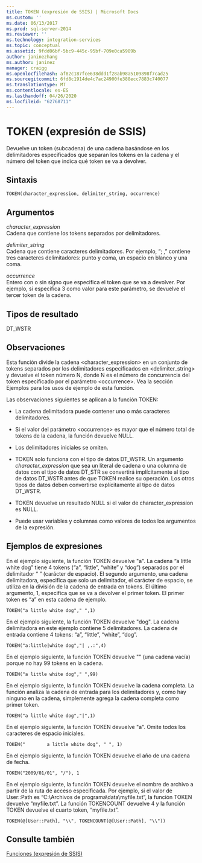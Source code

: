 ```yaml
---
title: TOKEN (expresión de SSIS) | Microsoft Docs
ms.custom: ''
ms.date: 06/13/2017
ms.prod: sql-server-2014
ms.reviewer: ''
ms.technology: integration-services
ms.topic: conceptual
ms.assetid: 9fdd06bf-5bc9-445c-95bf-709e0ca5989b
author: janinezhang
ms.author: janinez
manager: craigg
ms.openlocfilehash: af82c187fce638ddd1f28ab98a5109898f7cad25
ms.sourcegitcommit: 6fd8c1914de4c7ac24900fe388ecc7883c740077
ms.translationtype: MT
ms.contentlocale: es-ES
ms.lasthandoff: 04/26/2020
ms.locfileid: "62768711"
---
```

# <a name="token--ssis-expression"></a>TOKEN (expresión de SSIS)
  Devuelve un token (subcadena) de una cadena basándose en los delimitadores especificados que separan los tokens en la cadena y el número del token que indica qué token se va a devolver.  
  
## <a name="syntax"></a>Sintaxis  
  
```  
TOKEN(character_expression, delimiter_string, occurrence)  
```  
  
## <a name="arguments"></a>Argumentos  
 *character_expression*  
 Cadena que contiene los tokens separados por delimitadores.  
  
 *delimiter_string*  
 Cadena que contiene caracteres delimitadores. Por ejemplo, “; ,” contiene tres caracteres delimitadores: punto y coma, un espacio en blanco y una coma.  
  
 *occurrence*  
 Entero con o sin signo que especifica el token que se va a devolver. Por ejemplo, si especifica 3 como valor para este parámetro, se devuelve el tercer token de la cadena.  
  
## <a name="result-types"></a>Tipos de resultado  
 DT_WSTR  
  
## <a name="remarks"></a>Observaciones  
 Esta función divide la cadena <character_expression> en un conjunto de tokens separados por los delimitadores especificados en <delimiter_string> y devuelve el token número N, donde N es el número de concurrencia del token especificado por el parámetro \<occurrence>. Vea la sección Ejemplos para los usos de ejemplo de esta función.  
  
 Las observaciones siguientes se aplican a la función TOKEN:  
  
-   La cadena delimitadora puede contener uno o más caracteres delimitadores.  
  
-   Si el valor del parámetro \<occurrence> es mayor que el número total de tokens de la cadena, la función devuelve NULL.  
  
-   Los delimitadores iniciales se omiten.  
  
-   TOKEN solo funciona con el tipo de datos DT_WSTR. Un argumento *character_expression* que sea un literal de cadena o una columna de datos con el tipo de datos DT_STR se convertirá implícitamente al tipo de datos DT_WSTR antes de que TOKEN realice su operación. Los otros tipos de datos deben convertirse explícitamente al tipo de datos DT_WSTR.  
  
-   TOKEN devuelve un resultado NULL si el valor de character_expression es NULL.  
  
-   Puede usar variables y columnas como valores de todos los argumentos de la expresión.  
  
## <a name="expression-examples"></a>Ejemplos de expresiones  
 En el ejemplo siguiente, la función TOKEN devuelve "a". La cadena “a little white dog” tiene 4 tokens (“a”, “little”, “white” y “dog”) separados por el delimitador “ ” (carácter de espacio). El segundo argumento, una cadena delimitadora, especifica que solo un delimitador, el carácter de espacio, se utiliza en la división de la cadena de entrada en tokens. El último argumento, 1, especifica que se va a devolver el primer token. El primer token es “a” en esta cadena de ejemplo.  
  
```  
TOKEN("a little white dog"," ",1)  
```  
  
 En el ejemplo siguiente, la función TOKEN devuelve "dog". La cadena delimitadora en este ejemplo contiene 5 delimitadores. La cadena de entrada contiene 4 tokens: “a”, “little”, “white”, “dog”.  
  
```  
TOKEN("a:little|white dog","| ,.:",4)  
```  
  
 En el ejemplo siguiente, la función TOKEN devuelve "" (una cadena vacía) porque no hay 99 tokens en la cadena.  
  
```  
TOKEN("a little white dog"," ",99)  
```  
  
 En el ejemplo siguiente, la función TOKEN devuelve la cadena completa. La función analiza la cadena de entrada para los delimitadores y, como hay ninguno en la cadena, simplemente agrega la cadena completa como primer token.  
  
```  
TOKEN("a little white dog","|",1)  
```  
  
 En el ejemplo siguiente, la función TOKEN devuelve "a". Omite todos los caracteres de espacio iniciales.  
  
```  
TOKEN("        a little white dog", " ", 1)  
```  
  
 En el ejemplo siguiente, la función TOKEN devuelve el año de una cadena de fecha.  
  
```  
TOKEN("2009/01/01", "/"), 1  
```  
  
 En el ejemplo siguiente, la función TOKEN devuelve el nombre de archivo a partir de la ruta de acceso especificada. Por ejemplo, si el valor de User::Path es “C:\Archivos de programa\data\myfile.txt”, la función TOKEN devuelve “myfile.txt”. La función TOKENCOUNT devuelve 4 y la función TOKEN devuelve el cuarto token, “myfile.txt”.  
  
```  
TOKEN(@[User::Path], "\\", TOKENCOUNT(@[User::Path], "\\"))  
```  
  
## <a name="see-also"></a>Consulte también  
 [Funciones &#40;expresión de SSIS&#41;](functions-ssis-expression.md)  
  
  
